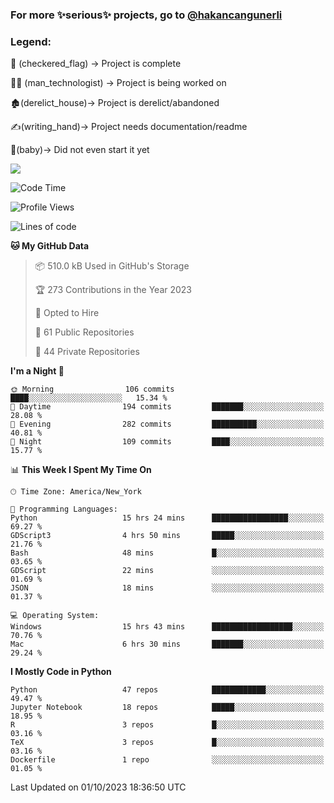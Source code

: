 ### For more ✨serious✨ projects, go to [@hakancangunerli](https://github.com/hakancangunerli)


### Legend:


🏁 (checkered_flag) -> Project is complete

👨‍💻 (man_technologist)   -> Project is being worked on

🏚️(derelict_house)-> Project is derelict/abandoned

✍️(writing_hand)-> Project needs documentation/readme

👶(baby)-> Did not even start it yet

![](https://github-readme-stats.vercel.app/api/top-langs/?username=hakancangunerli&layout=compact&hide=tex,html,shell,CSS,Ruby,Makefile,EmberScript,MATLAB,C&langs_count=6&exclude_repo=2015-csharp,gt_code,gsu_code,uga_code,uga_robotics)

<!--START_SECTION:waka-->
![Code Time](http://img.shields.io/badge/Code%20Time-534%20hrs%2023%20mins-blue)

![Profile Views](http://img.shields.io/badge/Profile%20Views-3-blue)

![Lines of code](https://img.shields.io/badge/From%20Hello%20World%20I%27ve%20Written-3.1%20million%20lines%20of%20code-blue)

**🐱 My GitHub Data** 

> 📦 510.0 kB Used in GitHub's Storage 
 > 
> 🏆 273 Contributions in the Year 2023
 > 
> 💼 Opted to Hire
 > 
> 📜 61 Public Repositories 
 > 
> 🔑 44 Private Repositories 
 > 
**I'm a Night 🦉** 

```text
🌞 Morning                106 commits         ████░░░░░░░░░░░░░░░░░░░░░   15.34 % 
🌆 Daytime                194 commits         ███████░░░░░░░░░░░░░░░░░░   28.08 % 
🌃 Evening                282 commits         ██████████░░░░░░░░░░░░░░░   40.81 % 
🌙 Night                  109 commits         ████░░░░░░░░░░░░░░░░░░░░░   15.77 % 
```


📊 **This Week I Spent My Time On** 

```text
🕑︎ Time Zone: America/New_York

💬 Programming Languages: 
Python                   15 hrs 24 mins      █████████████████░░░░░░░░   69.27 % 
GDScript3                4 hrs 50 mins       █████░░░░░░░░░░░░░░░░░░░░   21.76 % 
Bash                     48 mins             █░░░░░░░░░░░░░░░░░░░░░░░░   03.65 % 
GDScript                 22 mins             ░░░░░░░░░░░░░░░░░░░░░░░░░   01.69 % 
JSON                     18 mins             ░░░░░░░░░░░░░░░░░░░░░░░░░   01.37 % 

💻 Operating System: 
Windows                  15 hrs 43 mins      ██████████████████░░░░░░░   70.76 % 
Mac                      6 hrs 30 mins       ███████░░░░░░░░░░░░░░░░░░   29.24 % 
```

**I Mostly Code in Python** 

```text
Python                   47 repos            ████████████░░░░░░░░░░░░░   49.47 % 
Jupyter Notebook         18 repos            █████░░░░░░░░░░░░░░░░░░░░   18.95 % 
R                        3 repos             █░░░░░░░░░░░░░░░░░░░░░░░░   03.16 % 
TeX                      3 repos             █░░░░░░░░░░░░░░░░░░░░░░░░   03.16 % 
Dockerfile               1 repo              ░░░░░░░░░░░░░░░░░░░░░░░░░   01.05 % 
```




 Last Updated on 01/10/2023 18:36:50 UTC
<!--END_SECTION:waka-->



